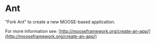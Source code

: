 Ant
=====

"Fork Ant" to create a new MOOSE-based application.

For more information see: [http://mooseframework.org/create-an-app/](http://mooseframework.org/create-an-app/)
